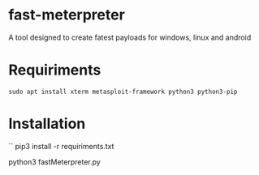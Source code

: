 # fast-meterpreter

A tool designed to create fatest payloads for windows, linux and android

# Requiriments

```
sudo apt install xterm metasploit-framework python3 python3-pip
```

# Installation

``
pip3 install -r requiriments.txt

python3 fastMeterpreter.py
```
